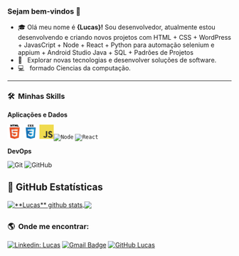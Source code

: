 ### Sejam bem-vindos 👋

- 🎓 Olá meu nome é <strong>{Lucas}!</strong> Sou desenvolvedor, atualmente estou desenvolvendo e criando novos projetos com HTML + CSS + WordPress + JavasCript + Node + React + Python para automação selenium e appium + Android Studio Java + SQL + Padrões de Projetos
- 🤔 &nbsp; Explorar novas tecnologias e desenvolver soluções de software.
- 💻 &nbsp; formado Ciencias da computação.


----

<h3> 🛠 &nbsp;Minhas Skills </h3>

**Aplicações e Dados**


<code><img height="32" src="https://raw.githubusercontent.com/github/explore/80688e429a7d4ef2fca1e82350fe8e3517d3494d/topics/html/html.png" alt="HTML5"/></code>
<code><img height="32" src="https://raw.githubusercontent.com/github/explore/80688e429a7d4ef2fca1e82350fe8e3517d3494d/topics/css/css.png" alt="CSS"/></code>
<code><img height="32" src="https://raw.githubusercontent.com/github/explore/80688e429a7d4ef2fca1e82350fe8e3517d3494d/topics/javascript/javascript.png" alt="Javascript"/></code><code><img height="32" src="https://cdn.jsdelivr.net/gh/devicons/devicon/icons/nodejs/nodejs-original.svg" alt="Node"/></code>
<code><img height="32" src="https://cdn.jsdelivr.net/gh/devicons/devicon/icons/react/react-original.svg" alt="React"/></code>



**DevOps**

  ![Git](https://img.shields.io/badge/-Git-333333?style=flat&logo=git)
  ![GitHub](https://img.shields.io/badge/-GitHub-333333?style=flat&logo=github)

## 📌 **GitHub Estatísticas**


<a href="https://github.com/KauanSouzaa">
 <img align="center" src="https://github-readme-stats.vercel.app/api?username=LucasBarbosa&show_icons=true&hide=contribs,prs&cache_seconds=86400&theme=radical" alt="**Lucas** github stats"/>
</a>

<a href="https://github.com/19089910">
  <img align="center" src="https://github-readme-stats.vercel.app/api/top-langs/?username=19089910&layout=donut)(https://github.com/19089910/github-readme-stats,prs&cache_seconds=86400&theme=radical"/>
</a>

##

<h3> 🌎 &nbsp;Onde me encontrar: </h3> 


[![Linkedin: Lucas](https://img.shields.io/badge/-Lucas-blue?style=flat-square&logo=Linkedin&logoColor=white&link=https://www.linkedin.com/in/lucas-barbosa-478059172)](https://www.linkedin.com/in/lucas-barbosa-478059172/)
[![Gmail Badge](https://img.shields.io/badge/-lucasbarbosaferreira.lb@gmail.com-006bed?style=flat-square&logo=Gmail&logoColor=white&link=mailto:lucasbarbosaferreira.lb@gmail.com)](mailto:lucasbarbosaferreira.lb@gmail.com)
[![GitHub Lucas]( https://img.shields.io/github/followers/19089910?label=follow&style=social)](https://github.com/19089910)
